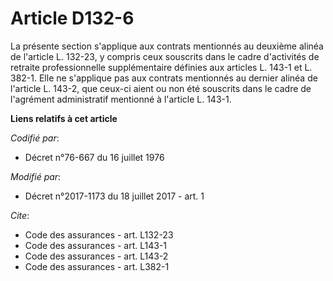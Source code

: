 # Article D132-6

La présente section s'applique aux contrats mentionnés au deuxième alinéa de l'article L. 132-23, y compris ceux souscrits
dans le cadre d'activités de retraite professionnelle supplémentaire définies aux articles L. 143-1 et L. 382-1. Elle ne
s'applique pas aux contrats mentionnés au dernier alinéa de l'article L. 143-2, que ceux-ci aient ou non été souscrits dans
le cadre de l'agrément administratif mentionné à l'article L. 143-1.

**Liens relatifs à cet article**

_Codifié par_:

  - Décret n°76-667 du 16 juillet 1976

_Modifié par_:

  - Décret n°2017-1173 du 18 juillet 2017 - art. 1

_Cite_:

  - Code des assurances - art. L132-23
  - Code des assurances - art. L143-1
  - Code des assurances - art. L143-2
  - Code des assurances - art. L382-1
